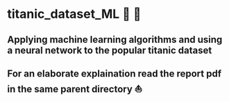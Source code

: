 # titanic_dataset_ML :ocean: :ship: 

## Applying machine learning algorithms and using a neural network to the popular titanic dataset

## For an elaborate explaination read the report pdf in the same parent directory :boat:
